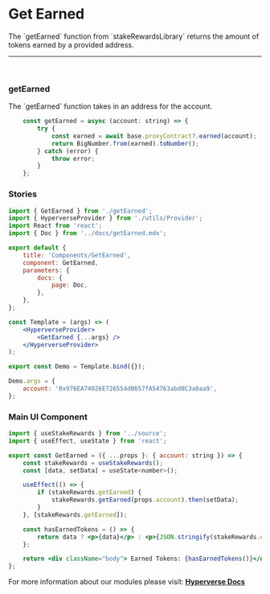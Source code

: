 # Get Earned

<p> The `getEarned` function from `stakeRewardsLibrary` returns the amount of tokens earned by a provided address. </p>

---

<br>

### getEarned

<p> The `getEarned` function takes in an address for the account. </p>

```jsx
	const getEarned = async (account: string) => {
		try {
			const earned = await base.proxyContract?.earned(account);
			return BigNumber.from(earned).toNumber();
		} catch (error) {
			throw error;
		}
	};
```

### Stories

```jsx
import { GetEarned } from './getEarned';
import { HyperverseProvider } from './utils/Provider';
import React from 'react';
import { Doc } from '../docs/getEarned.mdx';

export default {
	title: 'Components/GetEarned',
	component: GetEarned,
	parameters: {
		docs: {
			page: Doc,
		},
	},
};

const Template = (args) => (
	<HyperverseProvider>
		<GetEarned {...args} />
	</HyperverseProvider>
);

export const Demo = Template.bind({});

Demo.args = {
	account: '0x976EA74026E726554dB657fA54763abd0C3a0aa9',
};

```

### Main UI Component

```jsx
import { useStakeRewards } from '../source';
import { useEffect, useState } from 'react';

export const GetEarned = ({ ...props }: { account: string }) => {
	const stakeRewards = useStakeRewards();
	const [data, setData] = useState<number>();

	useEffect(() => {
		if (stakeRewards.getEarned) {
			stakeRewards.getEarned(props.account).then(setData);
		}
	}, [stakeRewards.getEarned]);

	const hasEarnedTokens = () => {
		return data ? <p>{data}</p> : <p>{JSON.stringify(stakeRewards.error)}</p>;
	};

	return <div className="body"> Earned Tokens: {hasEarnedTokens()}</div>;
};
```

For more information about our modules please visit: [**Hyperverse Docs**](docs.hyperverse.dev)

